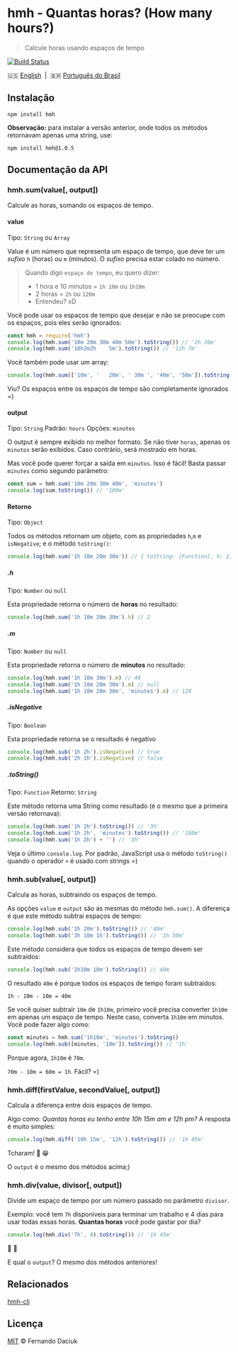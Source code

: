 # hmh - Quantas horas? (How many hours?)

> Calcule horas usando espaços de tempo

[![Build Status][travis-image]][travis-url]

:us: [English][en-docs]&nbsp;&nbsp;|&nbsp;&nbsp;:brazil: [Português do Brasil][pt-br-docs]

## Instalação

```console
npm install hmh
```

**Observação:** para instalar a versão anterior, onde todos os métodos retornavam apenas uma string, use:

```console
npm install hmh@1.0.5
```

## Documentação da API

### hmh.sum(value[, output])

Calcule as horas, somando os espaços de tempo.

#### value

Tipo: `String` ou `Array`

Value é um número que representa um espaço de tempo, que deve ter um _sufixo_ `h` (horas) ou `m` (minutos).
O _sufixo_ precisa estar colado no número.

> Quando digo `espaço de tempo`, eu quero dizer:
>  - 1 hora e 10 minutos = `1h 10m` ou `1h10m`
>  - 2 horas = `2h` ou `120m`
>  - Entendeu? xD

Você pode usar os espaços de tempo que desejar e não se preocupe com os espaços, pois eles serão ignorados:

```js
const hmh = require('hmh')
console.log(hmh.sum('10m 20m 30m 40m 50m').toString()) // '2h 30m'
console.log(hmh.sum('10h2m2h    5m').toString()) // '12h 7m'
```

Você também pode usar um array:
```js
console.log(hmh.sum(['10m', '   20m', ' 30m ', '40m', '50m']).toString()) // '2h 30m'
```

Viu? Os espaços entre os espaços de tempo são completamente ignorados =)

#### output

Tipo: `String` Padrão: `hours` Opções: `minutes`

O output é sempre exibido no melhor formato. Se não tiver `horas`, apenas os `minutos` serão exibidos.
Caso contrário, será mostrado em horas.

Mas você pode querer forçar a saída em `minutos`. Isso é fácil! Basta passar `minutes` como segundo parâmetro:

```js
const sum = hmh.sum('10m 20m 30m 40m', 'minutes')
console.log(sum.toString()) // '100m'
```

#### Retorno

Tipo: `Object`

Todos os métodos retornam um objeto, com as propriedades `h`,`m` e `isNegative`; e o método `toString()`:

```js
console.log(hmh.sum('1h 10m 20m 30m')) // { toString: [Function], h: 2, m: null, isNegative: false }
```

##### .h

Tipo: `Number` ou `null`

Esta propriedade retorna o número de **horas** no resultado:

```js
console.log(hmh.sum('1h 10m 20m 30m').h) // 2
```

##### .m

Tipo: `Number` ou `null`

Esta propriedade retorna o número de **minutos** no resultado:

```js
console.log(hmh.sum('1h 10m 30m').m) // 40
console.log(hmh.sum('1h 10m 20m 30m').m) // null
console.log(hmh.sum('1h 10m 20m 30m', 'minutes').m) // 120
```

##### .isNegative

Tipo: `Boolean`

Esta propriedade retorna se o resultado é negativo

```js
console.log(hmh.sub('1h 2h').isNegative) // true
console.log(hmh.sub('2h 1h').isNegative) // false
```

##### .toString()

Tipo: `Function` Retorno: `String`

Este método retorna uma String como resultado (é o mesmo que a primeira versão retornava):

```js
console.log(hmh.sum('1h 2h').toString()) // '3h'
console.log(hmh.sum('1h 2h', 'minutes').toString()) // '180m'
console.log(hmh.sum('1h 2h') + '') // '3h'
```

Veja o último `console.log`. Por padrão, JavaScript usa o método `toString()` quando o operador `+` é usado com strings =)

### hmh.sub(value[, output])

Calcula as horas, subtraindo os espaços de tempo.

As opções `value` e `output` são as mesmas do método `hmh.sum()`. A diferença é que este método subtrai espaços de tempo:

```js
console.log(hmh.sub('1h 20m').toString()) // '40m'
console.log(hmh.sub('3h 10m 1h').toString()) // '1h 50m'
```

Este método considera que todos os espaços de tempo devem ser subtraídos:

```js
console.log(hmh.sub('1h10m 10m').toString()) // 40m
```

O resultado `40m` é porque todos os espaços de tempo foram subtraídos:

```console
1h - 10m - 10m = 40m
```

Se você quiser subtrair `10m` de `1h10m`, primeiro você precisa converter `1h10m` em apenas um espaço de tempo. Neste caso, converta `1h10m` em minutos. Você pode fazer algo como:

```js
const minutes = hmh.sum('1h10m', 'minutes').toString()
console.log(hmh.sub([minutes, '10m']).toString()) // '1h'
```
Porque agora, `1h10m` é `70m`.

`70m - 10m = 60m = 1h`. Fácil? =)

### hmh.diff(firstValue, secondValue[, output])

Calcula a diferença entre dois espaços de tempo.

Algo como: _Quantas horas eu tenho entre 10h 15m am e 12h pm?_
A resposta é muito simples:

```js
console.log(hmh.diff('10h 15m', '12h').toString()) // '1h 45m'
```

Tcharam! :tada: :grin:

O `output` é o mesmo dos métodos acima;)

### hmh.div(value, divisor[, output])

Divide um espaço de tempo por um número passado no parâmetro `divisor`.

Exemplo: você tem `7h` disponíveis para terminar um trabalho e 4 dias para usar todas essas horas. 
**Quantas horas** você pode gastar por dia?

```js
console.log(hmh.div('7h', 4).toString()) // '1h 45m'
```

:dancer: :dancer:

E qual o `output`? O mesmo dos métodos anteriores!

## Relacionados

[hmh-cli][hmh-cli-url]

## Licença

[MIT][license-url] &copy; Fernando Daciuk

[travis-image]: https://travis-ci.org/fdaciuk/hmh.svg?branch=master
[travis-url]: https://travis-ci.org/fdaciuk/hmh
[hmh-cli-url]: https://github.com/fdaciuk/hmh-cli
[license-url]: https://github.com/fdaciuk/licenses/blob/master/MIT-LICENSE.md
[en-docs]: /README.md
[pt-br-docs]: /docs/pt-br.md
